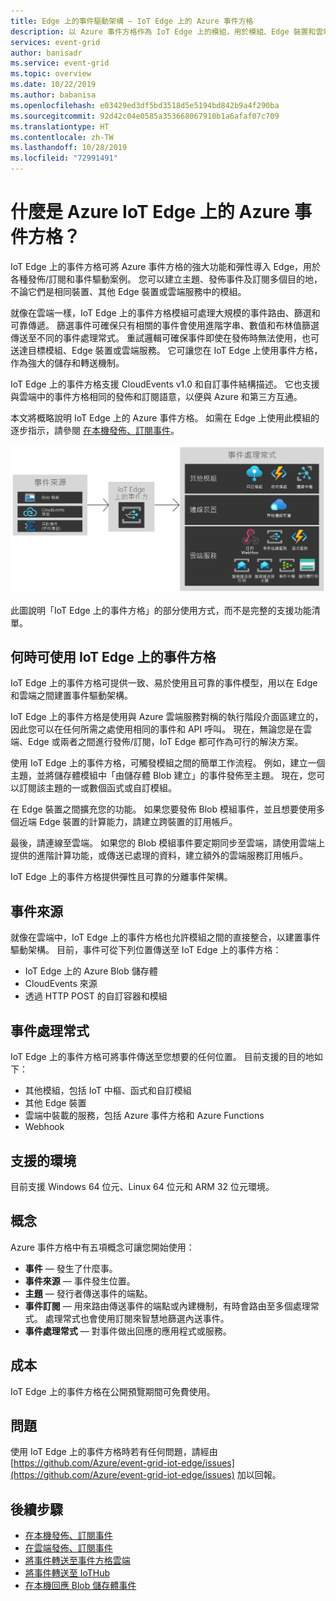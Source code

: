 ```yaml
---
title: Edge 上的事件驅動架構 — IoT Edge 上的 Azure 事件方格
description: 以 Azure 事件方格作為 IoT Edge 上的模組，用於模組、Edge 裝置和雲端之間的轉送事件。
services: event-grid
author: banisadr
ms.service: event-grid
ms.topic: overview
ms.date: 10/22/2019
ms.author: babanisa
ms.openlocfilehash: e03429ed3df5bd3518d5e5194bd842b9a4f290ba
ms.sourcegitcommit: 92d42c04e0585a353668067910b1a6afaf07c709
ms.translationtype: HT
ms.contentlocale: zh-TW
ms.lasthandoff: 10/28/2019
ms.locfileid: "72991491"
---
```

# <a name="what-is-azure-event-grid-on-azure-iot-edge"></a>什麼是 Azure IoT Edge 上的 Azure 事件方格？
IoT Edge 上的事件方格可將 Azure 事件方格的強大功能和彈性導入 Edge，用於各種發佈/訂閱和事件驅動案例。 您可以建立主題、發佈事件及訂閱多個目的地，不論它們是相同裝置、其他 Edge 裝置或雲端服務中的模組。

就像在雲端一樣，IoT Edge 上的事件方格模組可處理大規模的事件路由、篩選和可靠傳遞。 篩選事件可確保只有相關的事件會使用進階字串、數值和布林值篩選傳送至不同的事件處理常式。 重試邏輯可確保事件即使在發佈時無法使用，也可送達目標模組、Edge 裝置或雲端服務。 它可讓您在 IoT Edge 上使用事件方格，作為強大的儲存和轉送機制。

IoT Edge 上的事件方格支援 CloudEvents v1.0 和自訂事件結構描述。 它也支援與雲端中的事件方格相同的發佈和訂閱語意，以便與 Azure 和第三方互通。

本文將概略說明 IoT Edge 上的 Azure 事件方格。 如需在 Edge 上使用此模組的逐步指示，請參閱 [在本機發佈、訂閱事件](pub-sub-events-webhook-local.md)。 

![來源和處理常式的 IoT Edge 上的事件方格模型](../media/edge-overview/functional-model.png)

此圖說明「IoT Edge 上的事件方格」的部分使用方式，而不是完整的支援功能清單。

## <a name="when-to-use-event-grid-on-iot-edge"></a>何時可使用 IoT Edge 上的事件方格

IoT Edge 上的事件方格可提供一致、易於使用且可靠的事件模型，用以在 Edge 和雲端之間建置事件驅動架構。

IoT Edge 上的事件方格是使用與 Azure 雲端服務對稱的執行階段介面區建立的，因此您可以在任何所需之處使用相同的事件和 API 呼叫。 現在，無論您是在雲端、Edge 或兩者之間進行發佈/訂閱，IoT Edge 都可作為可行的解決方案。

使用 IoT Edge 上的事件方格，可觸發模組之間的簡單工作流程。 例如，建立一個主題，並將儲存體模組中「由儲存體 Blob 建立」的事件發佈至主題。 現在，您可以訂閱該主題的一或數個函式或自訂模組。

在 Edge 裝置之間擴充您的功能。 如果您要發佈 Blob 模組事件，並且想要使用多個近端 Edge 裝置的計算能力，請建立跨裝置的訂用帳戶。

最後，請連線至雲端。 如果您的 Blob 模組事件要定期同步至雲端，請使用雲端上提供的進階計算功能，或傳送已處理的資料，建立額外的雲端服務訂用帳戶。

IoT Edge 上的事件方格提供彈性且可靠的分離事件架構。

## <a name="event-sources"></a>事件來源

就像在雲端中，IoT Edge 上的事件方格也允許模組之間的直接整合，以建置事件驅動架構。 目前，事件可從下列位置傳送至 IoT Edge 上的事件方格：

* IoT Edge 上的 Azure Blob 儲存體
* CloudEvents 來源
* 透過 HTTP POST 的自訂容器和模組

## <a name="event-handlers"></a>事件處理常式

IoT Edge 上的事件方格可將事件傳送至您想要的任何位置。 目前支援的目的地如下：

* 其他模組，包括 IoT 中樞、函式和自訂模組
* 其他 Edge 裝置
* 雲端中裝載的服務，包括 Azure 事件方格和 Azure Functions
* Webhook

## <a name="supported-environments"></a>支援的環境
目前支援 Windows 64 位元、Linux 64 位元和 ARM 32 位元環境。

## <a name="concepts"></a>概念

Azure 事件方格中有五項概念可讓您開始使用：

* **事件** — 發生了什麼事。
* **事件來源** — 事件發生位置。
* **主題** — 發行者傳送事件的端點。
* **事件訂閱** — 用來路由傳送事件的端點或內建機制，有時會路由至多個處理常式。 處理常式也會使用訂閱來智慧地篩選內送事件。
* **事件處理常式** — 對事件做出回應的應用程式或服務。

## <a name="cost"></a>成本

IoT Edge 上的事件方格在公開預覽期間可免費使用。

## <a name="issues"></a>問題
使用 IoT Edge 上的事件方格時若有任何問題，請經由 [https://github.com/Azure/event-grid-iot-edge/issues](https://github.com/Azure/event-grid-iot-edge/issues) 加以回報。

## <a name="next-steps"></a>後續步驟

* [在本機發佈、訂閱事件](pub-sub-events-webhook-local.md)
* [在雲端發佈、訂閱事件](pub-sub-events-webhook-cloud.md)
* [將事件轉送至事件方格雲端](forward-events-event-grid-cloud.md)
* [將事件轉送至 IoTHub](forward-events-iothub.md)
* [在本機回應 Blob 儲存體事件](react-blob-storage-events-locally.md)